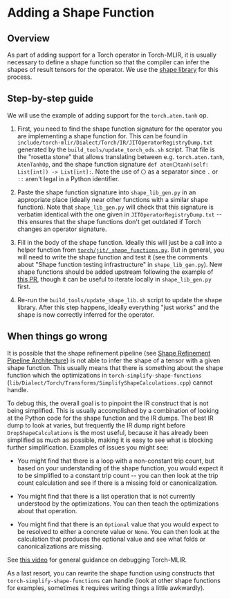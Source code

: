 # Adding a Shape Function

## Overview

As part of adding support for a Torch operator in Torch-MLIR, it is usually
necessary to define a shape function so that the compiler can infer the shapes
of result tensors for the operator. We use the [shape library](shape_lib.md) for this process.

## Step-by-step guide

We will use the example of adding support for the `torch.aten.tanh` op.

1. First, you need to find the shape function signature for the operator you are
   implementing a shape function for. This can be found in
   `include/torch-mlir/Dialect/Torch/IR/JITOperatorRegistryDump.txt` generated
   by the `build_tools/update_torch_ods.sh` script. That file is the "rosetta
   stone" that allows translating between e.g. `torch.aten.tanh`, `AtenTanhOp`,
   and the shape function signature
   `def aten〇tanh(self: List[int]) -> List[int]:`. Note the use of `〇` as a
   separator since `.` or `::` aren't legal in a Python identifier.

2. Paste the shape function signature into `shape_lib_gen.py` in an appropriate
   place (ideally near other functions with a similar shape function). Note that
   `shape_lib_gen.py` will check that this signature is verbatim identical with
   the one given in `JITOperatorRegistryDump.txt` -- this ensures that the shape
   functions don't get outdated if Torch changes an operator signature.

3. Fill in the body of the shape function. Ideally this will just be a call into
   a helper function from
   [`torch/jit/_shape_functions.py`](https://github.com/pytorch/pytorch/blob/279634f384662b7c3a9f8bf7ccc3a6afd2f05657/torch/jit/_shape_functions.py#L1).
   But in general, you will need to write the shape function and test it (see
   the comments about "Shape function testing infrastructure" in
   `shape_lib_gen.py`). New shape functions should be added upstream following
   the example of [this PR](https://github.com/pytorch/pytorch/pull/76889),
   though it can be useful to iterate locally in `shape_lib_gen.py` first.

4. Re-run the `build_tools/update_shape_lib.sh` script to update the shape
   library. After this step happens, ideally everything "just works" and the
   shape is now correctly inferred for the operator.

## When things go wrong

It is possible that the shape refinement pipeline (see
[Shape Refinement Pipeline Architecture](shape_lib.md#shape-refinement-pipeline-architecture))
is not able to infer the shape of a tensor with a given shape function. This
usually means that there is something about the shape function which the
optimizations in `torch-simplify-shape-functions`
(`lib/Dialect/Torch/Transforms/SimplifyShapeCalculations.cpp`) cannot handle.

To debug this, the overall goal is to pinpoint the IR construct that is not
being simplified. This is usually accomplished by a combination of looking at
the Python code for the shape function and the IR dumps. The best IR dump to
look at varies, but frequently the IR dump right before `DropShapeCalculations`
is the most useful, because it has already been simplified as much as possible,
making it is easy to see what is blocking further simplification. Examples of
issues you might see:

- You might find that there is a loop with a non-constant trip count, but based
  on your understanding of the shape function, you would expect it to be
  simplified to a constant trip count -- you can then look at the trip count
  calculation and see if there is a missing fold or canonicalization.

- You might find that there is a list operation that is not currently understood
  by the optimizations. You can then teach the optimizations about that
  operation.

- You might find that there is an `Optional` value that you would expect to be
  resolved to either a concrete value or `None`. You can then look at the calculation that produces the optional value and see what folds or canonicalizations are missing.

See [this video](https://www.youtube.com/watch?v=E5epCJOtrf8) for general
guidance on debugging Torch-MLIR.

As a last resort, you can rewrite the shape function using constructs that
`torch-simplify-shape-functions` can handle (look at other shape functions for
examples, sometimes it requires writing things a little awkwardly).
